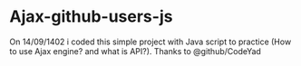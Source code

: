 # Ajax-github-users-js

On 14/09/1402 i coded this simple project with Java script to practice (How to use Ajax engine? and what is API?).
Thanks to @github/CodeYad
